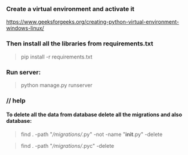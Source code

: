 ### Create a virtual environment and activate it

https://www.geeksforgeeks.org/creating-python-virtual-environment-windows-linux/


### Then install all the libraries from requirements.txt
> pip install -r requirements.txt

### Run server:

> python manage.py runserver

### // help
#### To delete all the data from database delete all the migrations and also database:
>  find . -path "*/migrations/*.py" -not -name "__init__.py" -delete

> find . -path "*/migrations/*.pyc"  -delete
